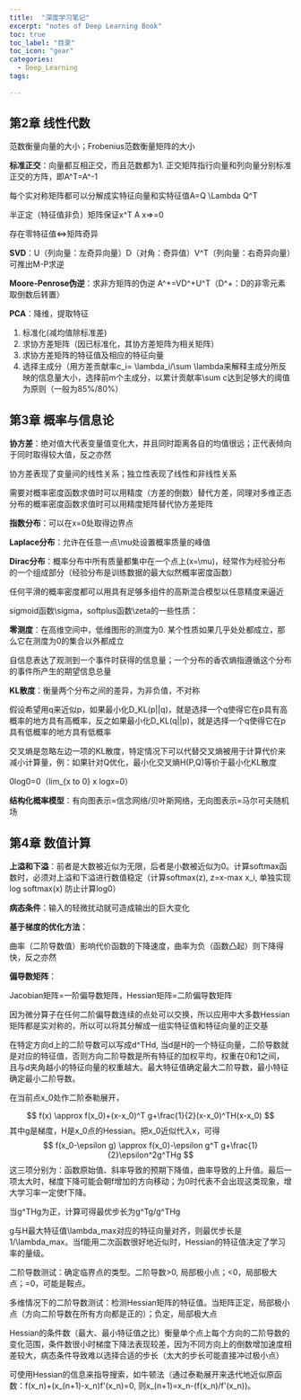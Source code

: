 ```yaml
---
title:  "深度学习笔记"
excerpt: "notes of Deep Learning Book"
toc: true
toc_label: "目录"
toc_icon: "gear"
categories:
  - Deep_Learning
tags:
  
---
```


## 第2章 线性代数

范数衡量向量的大小；Frobenius范数衡量矩阵的大小

**标准正交**：向量都互相正交，而且范数都为1. 正交矩阵指行向量和列向量分别标准正交的方阵，即A^T=A^-1

每个实对称矩阵都可以分解成实特征向量和实特征值A=Q \Lambda Q^T

半正定（特征值非负）矩阵保证x^T A x=>=0

存在零特征值<=>矩阵奇异

**SVD**：U（列向量：左奇异向量）D（对角：奇异值）V^T（列向量：右奇异向量）可推出M-P求逆

**Moore-Penrose伪逆**：求非方矩阵的伪逆 A^+=VD^+U^T（D^+：D的非零元素取倒数后转置）

**PCA**：降维，提取特征

1. 标准化(减均值除标准差)
2. 求协方差矩阵（因已标准化，其协方差矩阵为相关矩阵）
3. 求协方差矩阵的特征值及相应的特征向量
4. 选择主成分（用方差贡献率c_i= \lambda_i/\sum \lambda来解释主成分所反映的信息量大小，选择前m个主成分，以累计贡献率\sum c达到足够大的阈值为原则（一般为85%/80%）

## 第3章 概率与信息论

**协方差**：绝对值大代表变量值变化大，并且同时距离各自的均值很远；正代表倾向于同时取得较大值，反之亦然

协方差表现了变量间的线性关系；独立性表现了线性和非线性关系

需要对概率密度函数求值时可以用精度（方差的倒数）替代方差，同理对多维正态分布的概率密度函数求值时可以用精度矩阵替代协方差矩阵

**指数分布**：可以在x=0处取得边界点

**Laplace分布**：允许在任意一点\mu处设置概率质量的峰值

**Dirac分布**：概率分布中所有质量都集中在一个点上(x=\mu)，经常作为经验分布的一个组成部分（经验分布是训练数据的最大似然概率密度函数）

任何平滑的概率密度都可以用具有足够多组件的高斯混合模型以任意精度来逼近

sigmoid函数\sigma，softplus函数\zeta的一些性质：

**零测度**：在高维空间中，低维图形的测度为0. 某个性质如果几乎处处都成立，那么它在测度为0的集合以外都成立

自信息表达了观测到一个事件时获得的信息量；一个分布的香农熵指遵循这个分布的事件所产生的期望信息总量

**KL散度**：衡量两个分布之间的差异，为非负值，不对称

假设希望用q来近似p，如果最小化D_KL(p\|\|q)，就是选择一个q使得它在p具有高概率的地方具有高概率，反之如果最小化D_KL(q\|\|p)，就是选择一个q使得它在p具有低概率的地方具有低概率

交叉熵是忽略左边一项的KL散度，特定情况下可以代替交叉熵被用于计算代价来减小计算量，例：如果针对Q优化，最小化交叉熵H(P,Q)等价于最小化KL散度

0log0=0（lim_{x to 0} x logx=0） 

**结构化概率模型**：有向图表示=信念网络/贝叶斯网络，无向图表示=马尔可夫随机场

## 第4章 数值计算

**上溢和下溢**：前者是大数被近似为无限，后者是小数被近似为0。计算softmax函数时，必须对上溢和下溢进行数值稳定（计算softmax(z), z=x-max x_i, 单独实现log softmax(x) 防止计算log0）

**病态条件**：输入的轻微扰动就可造成输出的巨大变化

**基于梯度的优化方法**：

曲率（二阶导数值）影响代价函数的下降速度，曲率为负（函数凸起）则下降得快，反之亦然

**偏导数矩阵**：

Jacobian矩阵=一阶偏导数矩阵，Hessian矩阵=二阶偏导数矩阵

因为微分算子在任何二阶偏导数连续的点处可以交换，所以应用中大多数Hessian矩阵都是实对称的，所以可以将其分解成一组实特征值和特征向量的正交基

在特定方向d上的二阶导数可以写成d^THd, 当d是H的一个特征向量，二阶导数就是对应的特征值，否则方向二阶导数是所有特征的加权平均，权重在0和1之间，且与d夹角越小的特征向量的权重越大。最大特征值确定最大二阶导数，最小特征确定最小二阶导数。

在当前点x_0处作二阶泰勒展开，

$$
f(x) \approx f(x_0)+(x-x_0)^T g+\frac{1}{2}(x-x_0)^TH(x-x_0)
$$
其中g是梯度，H是x_0点的Hessian。把x_0近似代入x，可得
$$
f(x_0-\epsilon g) \approx f(x_0)-\epsilon g^T g+\frac{1}{2}\epsilon^2g^THg
$$
这三项分别为：函数原始值、斜率导致的预期下降值，曲率导致的上升值。最后一项太大时，梯度下降可能会朝f增加的方向移动；为0时代表不会出现这类现象，增大学习率一定使f下降。

当g^THg为正，计算可得最优步长为g^Tg/g^THg

g与H最大特征值\lambda_max对应的特征向量对齐，则最优步长是1/\lambda_max。当f能用二次函数很好地近似时，Hessian的特征值决定了学习率的量级。

二阶导数测试：确定临界点的类型。二阶导数>0, 局部极小点；<0，局部极大点；=0，可能是鞍点。

多维情况下的二阶导数测试：检测Hessian矩阵的特征值。当矩阵正定，局部极小点（方向二阶导数在所有方向都是正的）；负定，局部极大点

Hessian的条件数（最大、最小特征值之比）衡量单个点上每个方向的二阶导数的变化范围，条件数很小时梯度下降法表现较差，因为不同方向上的倒数增加速度相差较大，病态条件导致难以选择合适的步长（太大的步长可能直接冲过极小点）

可使用Hessian的信息来指导搜索，如牛顿法（通过泰勒展开来迭代地近似原函数：f(x_n)+(x_(n+1)-x_n)f'(x_n)=0, 则x_(n+1)=x_n-(f(x_n)/f'(x_n))。



